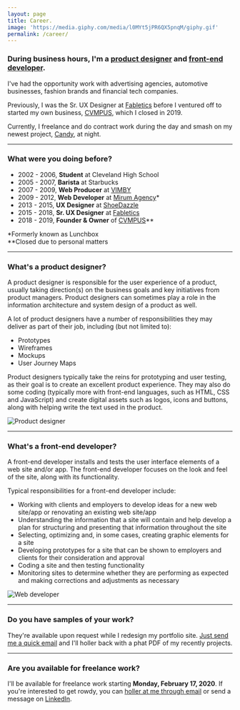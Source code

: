 ```yaml
---
layout: page
title: Career.
image: 'https://media.giphy.com/media/l0MYt5jPR6QX5pnqM/giphy.gif'
permalink: /career/
---
```


### During business hours, I'm a [product designer](#whats-a-product-designer) and [front-end developer](#whats-a-front-end-developer).

I've had the opportunity work with advertising agencies, automotive businesses, fashion brands and financial tech companies.

Previously, I was the Sr. UX Designer at [Fabletics][url-fabletics] before I ventured off to started my own business, [CVMPUS][url-cvmpus], which I closed in 2019.

Currently, I freelance and do contract work during the day and smash on my newest project, [Candy][url-candy], at night.

***

### What were you doing before?

* 2002 - 2006, **Student** at Cleveland High School
* 2005 - 2007, **Barista** at Starbucks
* 2007 - 2009, **Web Producer** at [VIMBY][url-vimby]
* 2009 - 2012, **Web Developer** at [Mirum Agency][url-mirum]*
* 2013 - 2015, **UX Designer** at [ShoeDazzle][url-shoedazzle]
* 2015 - 2018, **Sr. UX Designer** at [Fabletics][url-fabletics]
* 2018 - 2019, **Founder & Owner** of [CVMPUS][url-cvmpus]**

*Formerly known as Lunchbox  
**Closed due to personal matters

***

### What's a product designer?

A product designer is responsible for the user experience of a product, usually taking direction(s) on the business goals and key initiatives from product managers. Product designers can sometimes play a role in the information architecture and system design of a product as well.

A lot of product designers have a number of responsibilities they may deliver as part of their job, including (but not limited to):

* Prototypes
* Wireframes
* Mockups
* User Journey Maps

Product designers typically take the reins for prototyping and user testing, as their goal is to create an excellent product experience. They may also do some coding (typically more with front-end languages, such as HTML, CSS and JavaScript) and create digital assets such as logos, icons and buttons, along with helping write the text used in the product.

![Product designer](https://media.giphy.com/media/CbSGut2wzWKZy/giphy.gif)

***

### What's a front-end developer?

A front-end developer installs and tests the user interface elements of a web site and/or app. The front-end developer focuses on the look and feel of the site, along with its functionality.

Typical responsibilities for a front-end developer include:

* Working with clients and employers to develop ideas for a new web site/app or renovating an existing web site/app
* Understanding  the information that a site will contain and help develop a plan for structuring and presenting that information throughout the site
* Selecting, optimizing and, in some cases, creating graphic elements for a site
* Developing prototypes for a site that can be shown to employers and clients for their consideration and approval
* Coding a site and then testing functionality
* Monitoring sites to determine whether they are performing as expected and making corrections and adjustments as necessary

![Web developer](https://media.giphy.com/media/gG6OcTSRWaSis/giphy.gif)

***

### Do you have samples of your work?

They're available upon request while I redesign my portfolio site. <a href="mailto:{{site.author.email}}">Just send me a quick email</a> and I'll holler back with a phat PDF of my recently projects.

***

### Are you available for freelance work?

I'll be available for freelance work starting **Monday, February 17, 2020**. If you're interested to get rowdy, you can <a href="mailto:{{site.author.email}}">holler at me through email</a> or send a message on [LinkedIn][url-linkedin].

[url-vimby]: https://vimby.com
[url-mirum]: https://www.mirumagency.com/en/home
[url-shoedazzle]: https://www.shoedazzle.com
[url-fabletics]: https://www.fabletics.com
[url-candy]: https://candymotor.co
[url-cvmpus]: https://www.instagram.com/cvmpus
[url-ary-mega]: http://arymega.com
[url-linkedin]: https://www.linkedin.com/in/awwwry